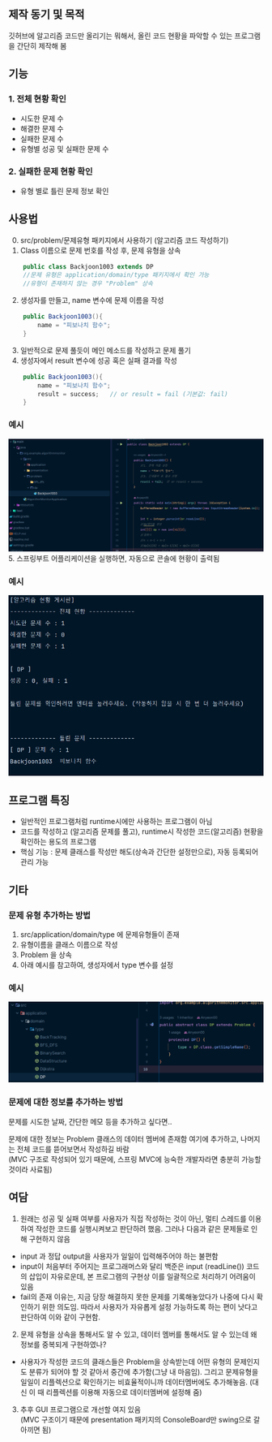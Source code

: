 ## 제작 동기 및 목적
깃허브에 알고리즘 코드만 올리기는 뭐해서, 올린 코드 현황을 파악할 수 있는 프로그램을 간단히 제작해 봄


## 기능
### 1. 전체 현황 확인
- 시도한 문제 수
- 해결한 문제 수
- 실패한 문제 수
- 유형별 성공 및 실패한 문제 수

### 2. 실패한 문제 현황 확인
- 유형 별로 틀린 문제 정보 확인

## 사용법
0. src/problem/문제유형 패키지에서 사용하기 (알고리즘 코드 작성하기)
1. Class 이름으로 문제 번호를 작성 후, 문제 유형을 상속 <br>
```java 
    public class Backjoon1003 extends DP
    //문제 유형은 application/domain/type 패키지에서 확인 가능
    //유형이 존재하지 않는 경우 "Problem" 상속
```
2. 생성자를 만들고, name 변수에 문제 이름을 작성 <br>
```java
    public Backjoon1003(){ 
        name = "피보나치 함수"; 
    }
```
3. 일반적으로 문제 풀듯이 메인 메소드를 작성하고 문제 풀기
4. 생성자에서 result 변수에 성공 혹은 실패 결과를 작성 <br>
```java
    public Backjoon1003(){ 
        name = "피보나치 함수";
        result = success;   // or result = fail (기본값: fail)
    }
```
### 예시
![img_7.png](img_7.png)
5. 스프링부트 어플리케이션을 실행하면, 자동으로 콘솔에 현황이 출력됨 <br>
### 예시
![img_5.png](img_5.png)

## 프로그램 특징
- 일반적인 프로그램처럼 runtime시에만 사용하는 프로그램이 아님
- 코드를 작성하고 (알고리즘 문제를 풀고), runtime시 작성한 코드(알고리즘) 현황을 확인하는 용도의 프로그램
- 핵심 기능 : 문제 클래스를 작성만 해도(상속과 간단한 설정만으로), 자동 등록되어 관리 가능

## 기타
### 문제 유형 추가하는 방법
1. src/application/domain/type 에 문제유형들이 존재
2. 유형이름을 클래스 이름으로 작성
3. Problem 을 상속
4. 아래 예시를 참고하여, 생성자에서 type 변수를 설정 <br>
### 예시
![img_8.png](img_8.png)

### 문제에 대한 정보를 추가하는 방법
문제를 시도한 날짜, 간단한 메모 등을 추가하고 싶다면..

문제에 대한 정보는 Problem 클래스의 데이터 멤버에 존재함
여기에 추가하고, 나머지는 전체 코드를 뜯어보면서 작성하길 바람 <br>
(MVC 구조로 작성되어 있기 때문에, 스프링 MVC에 능숙한 개발자라면 충분히 가능할 것이라 사료됨)

## 여담
1. 원래는 성공 및 실패 여부를 사용자가 직접 작성하는 것이 아닌, 멀티 스레드를 이용하여 작성한 코드를 실행시켜보고 판단하려 했음.
   그러나 다음과 같은 문제들로 인해 구현하지 않음
- input 과 정답 output을 사용자가 일일이 입력해주어야 하는 불편함
- input이 처음부터 주어지는 프로그래머스와 달리 백준은 input (readLine()) 코드의 삽입이 자유로운데, 본 프로그램의 구현상 이를 일괄적으로 처리하기 어려움이 있음
- fail의 존재 이유는, 지금 당장 해결하지 못한 문제를 기록해놓았다가 나중에 다시 확인하기 위한 의도임. 따라서 사용자가 자유롭게 설정 가능하도록 하는 편이 낫다고 판단하여 이와 같이 구현함.

2. 문제 유형을 상속을 통해서도 알 수 있고, 데이터 멤버를 통해서도 알 수 있는데 왜 정보를 중복되게 구현하였나? <br>
- 사용자가 작성한 코드의 클래스들은 Problem을 상속받는데 어떤 유형의 문제인지도 분류가 되어야 할 것 같아서 중간에 추가함(그냥 내 마음임). 그리고 문제유형을 일일이 리플렉션으로 확인하기는 비효율적이니까 데이터멤버에도 추가해놓음. (대신 이 때 리플렉션를 이용해 자동으로 데이터멤버에 설정해 줌)

3. 추후 GUI 프로그램으로 개선할 여지 있음 <br>
   (MVC 구조이기 때문에 presentation 패키지의 ConsoleBoard만 swing으로 갈아끼면 됨)



